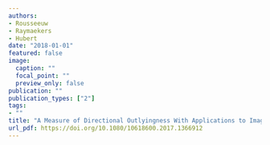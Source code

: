 ```yaml
---
authors:
- Rousseeuw
- Raymaekers
- Hubert
date: "2018-01-01"
featured: false
image:
  caption: ""
  focal_point: ""
  preview_only: false
publication: ""
publication_types: ["2"]
tags:
- ""
title: "A Measure of Directional Outlyingness With Applications to Image Data and Video"
url_pdf: https://doi.org/10.1080/10618600.2017.1366912
---
```

